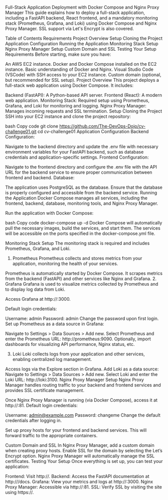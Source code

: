 Full-Stack Application Deployment with Docker Compose and Nginx Proxy Manager
This guide explains how to deploy a full-stack application, including a FastAPI backend, React frontend, and a mandatory monitoring stack (Prometheus, Grafana, and Loki) using Docker Compose and Nginx Proxy Manager. SSL support via Let's Encrypt is also covered.

Table of Contents
Requirements
Project Overview
Setup
Cloning the Project
Application Configuration
Running the Application
Monitoring Stack Setup
Nginx Proxy Manager Setup
Custom Domain and SSL
Testing Your Setup
Requirements
Before starting, make sure you have:

An AWS EC2 instance.
Docker and Docker Compose installed on the EC2 instance.
Basic understanding of Docker and Nginx.
Visual Studio Code (VSCode) with SSH access to your EC2 instance.
Custom domain (optional, but recommended for SSL setup).
Project Overview
This project deploys a full-stack web application using Docker Compose. It includes:

Backend (FastAPI): A Python-based API server.
Frontend (React): A modern web application.
Monitoring Stack: Required setup using Prometheus, Grafana, and Loki for monitoring and logging.
Nginx Proxy Manager: Manages incoming requests and SSL termination.
Setup
Cloning the Project
SSH into your EC2 instance and clone the project repository:

bash
Copy code
git clone https://github.com/The-DevOps-Dojo/cv-challenge01.git
cd cv-challenge01
Application Configuration
Backend Configuration:

Navigate to the backend directory and update the .env file with necessary environment variables for your FastAPI backend, such as database credentials and application-specific settings.
Frontend Configuration:

Navigate to the frontend directory and configure the .env file with the API URL for the backend service to ensure proper communication between frontend and backend.
Database:

The application uses PostgreSQL as the database. Ensure that the database is properly configured and accessible from the backend service.
Running the Application
Docker Compose manages all services, including the frontend, backend, database, monitoring tools, and Nginx Proxy Manager.

Run the application with Docker Compose:

bash
Copy code
docker-compose up -d
Docker Compose will automatically pull the necessary images, build the services, and start them. The services will be accessible on the ports specified in the docker-compose.yml file.

Monitoring Stack Setup
The monitoring stack is required and includes Prometheus, Grafana, and Loki.

1. Prometheus
Prometheus collects and stores metrics from your application, monitoring the health of your services.

Prometheus is automatically started by Docker Compose.
It scrapes metrics from the backend (FastAPI) and other services like Nginx and Grafana.
2. Grafana
Grafana is used to visualize metrics collected by Prometheus and to display log data from Loki.

Access Grafana at http://<your-ip>:3000.

Default login credentials:

Username: admin
Password: admin
Change the password upon first login.
Set up Prometheus as a data source in Grafana:

Navigate to Settings > Data Sources > Add new.
Select Prometheus and enter the Prometheus URL: http://prometheus:9090.
Optionally, import dashboards for visualizing API performance, Nginx status, etc.

3. Loki
Loki collects logs from your application and other services, enabling centralized log management.

Access logs via the Explore section in Grafana.
Add Loki as a data source:
Navigate to Settings > Data Sources > Add new.
Select Loki and enter the Loki URL: http://loki:3100.
Nginx Proxy Manager Setup
Nginx Proxy Manager handles routing traffic to your backend and frontend services and provides SSL certificate management.

Once Nginx Proxy Manager is running (via Docker Compose), access it at http://<your-ip>:81. Default login credentials:

Username: admin@example.com
Password: changeme
Change the default credentials after logging in.

Set up proxy hosts for your frontend and backend services. This will forward traffic to the appropriate containers.

Custom Domain and SSL
In Nginx Proxy Manager, add a custom domain when creating proxy hosts.
Enable SSL for the domain by selecting the Let’s Encrypt option.
Nginx Proxy Manager will automatically manage the SSL certificates.
Testing Your Setup
Once everything is set up, you can test your application:

Frontend: Visit http://<your-domain-or-ip>.
Backend: Access the FastAPI documentation at http://<your-domain-or-ip>/docs.
Grafana: View your metrics and logs at http://<your-domain-or-ip>:3000.
Nginx Proxy Manager: Accessible via http://<your-domain-or-ip>:81.
SSL: Verify SSL by visiting the site using https://<your-domain>.

